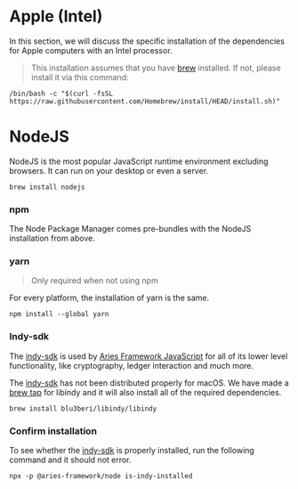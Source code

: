 # Apple (Intel)

In this section, we will discuss the specific installation of the dependencies
for Apple computers with an Intel processor.

> This installation assumes that you have [brew](https://brew.sh) installed. If
> not, please install it via this command:

```
/bin/bash -c "$(curl -fsSL https://raw.githubusercontent.com/Homebrew/install/HEAD/install.sh)"
```

# NodeJS

NodeJS is the most popular JavaScript runtime environment excluding
browsers. It can run on your desktop or even a server.

```console
brew install nodejs
```

### npm

The Node Package Manager comes pre-bundles with the NodeJS installation from
above.

### yarn

> Only required when not using npm

For every platform, the installation of yarn is the same.

```console
npm install --global yarn
```

### Indy-sdk

The [indy-sdk](https://github.com/hyperledger/indy-sdk) is used by [Aries
Framework
JavaScript](https://github.com/hyperledger/aries-framework-javascript) for all
of its lower level functionality, like cryptography, ledger interaction and
much more.

The [indy-sdk](https://github.com/hyperledger/indy-sdk) has not been
distributed properly for macOS. We have made a [brew
tap](https://docs.brew.sh/Taps) for libindy and it will also install all of the
required dependencies.

```console
brew install blu3beri/libindy/libindy
```

### Confirm installation

To see whether the [indy-sdk](https://github.com/hyperledger/indy-sdk) is
properly installed, run the following command and it should not error.

```console
npx -p @aries-framework/node is-indy-installed
```
